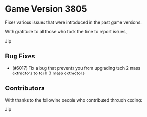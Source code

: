 # Game Version 3805 

Fixes various issues that were introduced in the past game versions.

With gratitude to all those who took the time to report issues,

Jip

## Bug Fixes

- (#6017) Fix a bug that prevents you from upgrading tech 2 mass extractors to tech 3 mass extractors

## Contributors

With thanks to the following people who contributed through coding:

Jip
